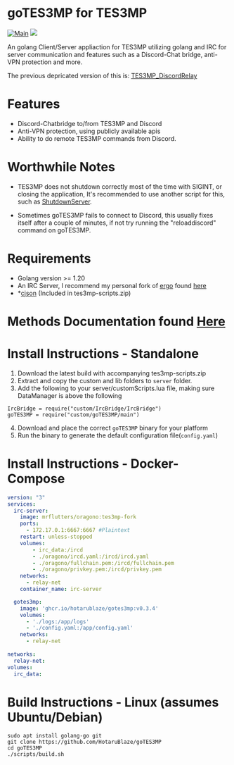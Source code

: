 # goTES3MP for TES3MP
[![Main](https://github.com/HotaruBlaze/goTES3MP/actions/workflows/build.yml/badge.svg)](https://github.com/HotaruBlaze/goTES3MP/actions/workflows/build.yml)
[![](https://dcbadge.vercel.app/api/server/66KTvnwFUC?style=flat-square)](https://discord.gg/66KTvnwFUC)



An golang Client/Server appliaction for TES3MP utilizing golang and IRC for server communication and features such as a Discord-Chat bridge, anti-VPN protection and more. 

The previous depricated version of this is: [TES3MP_DiscordRelay](https://github.com/HotaruBlaze/TES3MP_DiscordRelay)

# Features
- Discord-Chatbridge to/from TES3MP and Discord
- Anti-VPN protection, using publicly available apis
- Ability to do remote TES3MP commands from Discord.
# Worthwhile Notes
* TES3MP does not shutdown correctly most of the time with SIGINT, or closing the application, It's recommended to use another script for this, such as [ShutdownServer](https://github.com/tes3mp-scripts/ShutdownServer).

* Sometimes goTES3MP fails to connect to Discord, this usually fixes itself after a couple of minutes, if not try running the "reloaddiscord" command on goTES3MP. 

# Requirements
- Golang version >= 1.20 
- An IRC Server, I recommend my personal fork of [ergo](https://github.com/ergochat/ergo) found [here](https://github.com/HotaruBlaze/ergo-tes3mp)
- *[cjson](https://github.com/TES3MP/lua-cjson) (Included in tes3mp-scripts.zip)

# Methods Documentation found [Here](docs/methods.md)


# Install Instructions - Standalone
1. Download the latest build with accompanying tes3mp-scripts.zip 
2. Extract and copy the custom and lib folders to `server` folder.
3. Add the following to your server/customScripts.lua file, making sure DataManager is above the following
```
IrcBridge = require("custom/IrcBridge/IrcBridge")
goTES3MP = require("custom/goTES3MP/main")
```
4. Download and place the correct `goTES3MP` binary for your platform
5. Run the binary to generate the default configuration file(`config.yaml`)

# Install Instructions - Docker-Compose
```yml
version: "3"
services:
  irc-server:
    image: mrflutters/oragono:tes3mp-fork
    ports:
      - 172.17.0.1:6667:6667 #Plaintext
    restart: unless-stopped
    volumes:
        - irc_data:/ircd
        - ./oragono/ircd.yaml:/ircd/ircd.yaml
        - ./oragono/fullchain.pem:/ircd/fullchain.pem
        - ./oragono/privkey.pem:/ircd/privkey.pem
    networks:
      - relay-net
    container_name: irc-server

  gotes3mp:
    image: 'ghcr.io/hotarublaze/gotes3mp:v0.3.4'
    volumes:
      - './logs:/app/logs'
      - './config.yaml:/app/config.yaml'
    networks:
      - relay-net
      
networks:
  relay-net:
volumes:
  irc_data:
```
# Build Instructions - Linux (assumes Ubuntu/Debian)
```
sudo apt install golang-go git
git clone https://github.com/HotaruBlaze/goTES3MP
cd goTES3MP
./scripts/build.sh
```